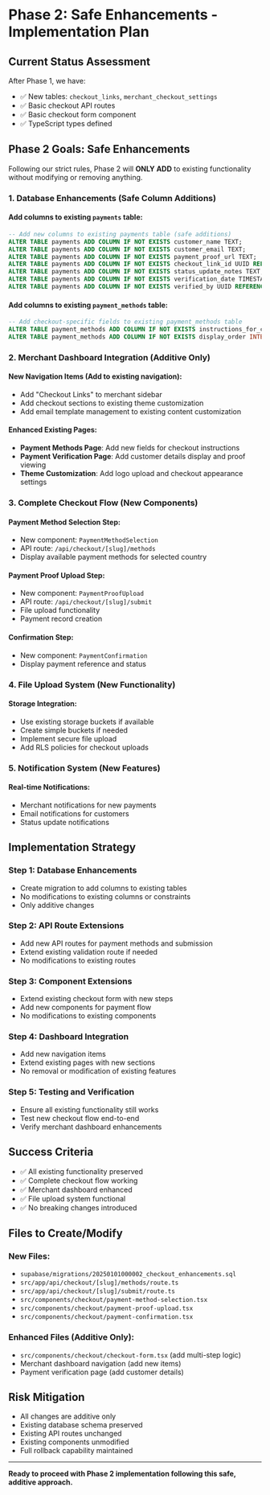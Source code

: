 # Phase 2: Safe Enhancements - Implementation Plan

## Current Status Assessment

After Phase 1, we have:
- ✅ New tables: `checkout_links`, `merchant_checkout_settings`
- ✅ Basic checkout API routes
- ✅ Basic checkout form component
- ✅ TypeScript types defined

## Phase 2 Goals: Safe Enhancements

Following our strict rules, Phase 2 will **ONLY ADD** to existing functionality without modifying or removing anything.

### 1. Database Enhancements (Safe Column Additions)

#### Add columns to existing `payments` table:
```sql
-- Add new columns to existing payments table (safe additions)
ALTER TABLE payments ADD COLUMN IF NOT EXISTS customer_name TEXT;
ALTER TABLE payments ADD COLUMN IF NOT EXISTS customer_email TEXT;
ALTER TABLE payments ADD COLUMN IF NOT EXISTS payment_proof_url TEXT;
ALTER TABLE payments ADD COLUMN IF NOT EXISTS checkout_link_id UUID REFERENCES checkout_links(id);
ALTER TABLE payments ADD COLUMN IF NOT EXISTS status_update_notes TEXT;
ALTER TABLE payments ADD COLUMN IF NOT EXISTS verification_date TIMESTAMPTZ;
ALTER TABLE payments ADD COLUMN IF NOT EXISTS verified_by UUID REFERENCES auth.users(id);
```

#### Add columns to existing `payment_methods` table:
```sql
-- Add checkout-specific fields to existing payment_methods table
ALTER TABLE payment_methods ADD COLUMN IF NOT EXISTS instructions_for_checkout TEXT;
ALTER TABLE payment_methods ADD COLUMN IF NOT EXISTS display_order INTEGER DEFAULT 0;
```

### 2. Merchant Dashboard Integration (Additive Only)

#### New Navigation Items (Add to existing navigation):
- Add "Checkout Links" to merchant sidebar
- Add checkout sections to existing theme customization
- Add email template management to existing content customization

#### Enhanced Existing Pages:
- **Payment Methods Page**: Add new fields for checkout instructions
- **Payment Verification Page**: Add customer details display and proof viewing
- **Theme Customization**: Add logo upload and checkout appearance settings

### 3. Complete Checkout Flow (New Components)

#### Payment Method Selection Step:
- New component: `PaymentMethodSelection`
- API route: `/api/checkout/[slug]/methods`
- Display available payment methods for selected country

#### Payment Proof Upload Step:
- New component: `PaymentProofUpload`
- API route: `/api/checkout/[slug]/submit`
- File upload functionality
- Payment record creation

#### Confirmation Step:
- New component: `PaymentConfirmation`
- Display payment reference and status

### 4. File Upload System (New Functionality)

#### Storage Integration:
- Use existing storage buckets if available
- Create simple buckets if needed
- Implement secure file upload
- Add RLS policies for checkout uploads

### 5. Notification System (New Features)

#### Real-time Notifications:
- Merchant notifications for new payments
- Email notifications for customers
- Status update notifications

## Implementation Strategy

### Step 1: Database Enhancements
- Create migration to add columns to existing tables
- No modifications to existing columns or constraints
- Only additive changes

### Step 2: API Route Extensions
- Add new API routes for payment methods and submission
- Extend existing validation route if needed
- No modifications to existing routes

### Step 3: Component Extensions
- Extend existing checkout form with new steps
- Add new components for payment flow
- No modifications to existing components

### Step 4: Dashboard Integration
- Add new navigation items
- Extend existing pages with new sections
- No removal or modification of existing features

### Step 5: Testing and Verification
- Ensure all existing functionality still works
- Test new checkout flow end-to-end
- Verify merchant dashboard enhancements

## Success Criteria

- ✅ All existing functionality preserved
- ✅ Complete checkout flow working
- ✅ Merchant dashboard enhanced
- ✅ File upload system functional
- ✅ No breaking changes introduced

## Files to Create/Modify

### New Files:
- `supabase/migrations/20250101000002_checkout_enhancements.sql`
- `src/app/api/checkout/[slug]/methods/route.ts`
- `src/app/api/checkout/[slug]/submit/route.ts`
- `src/components/checkout/payment-method-selection.tsx`
- `src/components/checkout/payment-proof-upload.tsx`
- `src/components/checkout/payment-confirmation.tsx`

### Enhanced Files (Additive Only):
- `src/components/checkout/checkout-form.tsx` (add multi-step logic)
- Merchant dashboard navigation (add new items)
- Payment verification page (add customer details)

## Risk Mitigation

- All changes are additive only
- Existing database schema preserved
- Existing API routes unchanged
- Existing components unmodified
- Full rollback capability maintained

---

**Ready to proceed with Phase 2 implementation following this safe, additive approach.** 